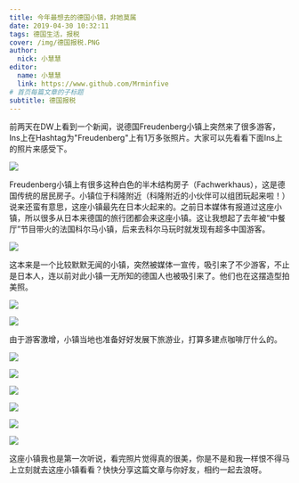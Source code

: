 ```yaml
---
title: 今年最想去的德国小镇，非她莫属
date: 2019-04-30 10:32:11
tags: 德国生活，报税
cover: /img/德国报税.PNG
author: 
  nick: 小慧慧
editor:
  name: 小慧慧
  link: https://www.github.com/Mrminfive
# 首页每篇文章的子标题
subtitle: 德国报税
---
```


前两天在DW上看到一个新闻，说德国Freudenberg小镇上突然来了很多游客，Ins上在Hashtag为"Freudenberg"上有1万多张照片。大家可以先看看下面Ins上的照片来感受下。

  

![](https://mmbiz.qpic.cn/mmbiz_jpg/rW3MWnUicJ7dictoQC7Xmk2EYPNwXxZlBKVqc7ibJllaCq1hNaGZ9Jm8v7bl7BFJJTibicr9YU41tTtjFzCPCicqa4Lw/640?wx_fmt=jpeg)

  

Freudenberg小镇上有很多这种白色的半木结构房子（Fachwerkhaus），这是德国传统的居民房子。小镇位于科隆附近（科隆附近的小伙伴可以组团玩起来啦！）说来还蛮有意思，这座小镇最先在日本火起来的。之前日本媒体有报道过这座小镇，所以很多从日本来德国的旅行团都会来这座小镇。这让我想起了去年被“中餐厅”节目带火的法国科尔马小镇，后来去科尔马玩时就发现有超多中国游客。

  

![](https://mmbiz.qpic.cn/mmbiz_jpg/rW3MWnUicJ7dictoQC7Xmk2EYPNwXxZlBKQN8yhtf0Cl3KX4qArkNojKV8tCSDyUxBtjGYicK0Yex99KfDRTyGP8w/640?wx_fmt=jpeg)

  

这本来是一个比较默默无闻的小镇，突然被媒体一宣传，吸引来了不少游客，不止是日本人，连以前对此小镇一无所知的德国人也被吸引来了。他们也在这摆造型拍美照。

  

![](https://mmbiz.qpic.cn/mmbiz_jpg/rW3MWnUicJ7dictoQC7Xmk2EYPNwXxZlBKwIl5y37alzRWFnZ4QEXYYHgSZxvIyTuT7dvTplxaBhq0xhickCeDia3w/640?wx_fmt=jpeg)

  

![](https://mmbiz.qpic.cn/mmbiz_jpg/rW3MWnUicJ7dictoQC7Xmk2EYPNwXxZlBKHz4RLNOuZJSib5jPu9C4VeKzwzgxiaG6FuAtFrZ42pNpfg5W9nmRjKTQ/640?wx_fmt=jpeg)

  

由于游客激增，小镇当地也准备好好发展下旅游业，打算多建点咖啡厅什么的。

  

![](https://mmbiz.qpic.cn/mmbiz_jpg/rW3MWnUicJ7dictoQC7Xmk2EYPNwXxZlBK8ob806vbwz673u5eNlTwfMFCaazrhPrmN9wpUTotLl4EDicWlwHQpoA/640?wx_fmt=jpeg)

  

![](https://mmbiz.qpic.cn/mmbiz_jpg/rW3MWnUicJ7dictoQC7Xmk2EYPNwXxZlBKgTQo4tZynrmelUdcjWHpUV4ia0OEic8E93PIQRLLmUFiaicVvkGrHYNYwg/640?wx_fmt=jpeg)

  

![](https://mmbiz.qpic.cn/mmbiz_jpg/rW3MWnUicJ7dictoQC7Xmk2EYPNwXxZlBKVUziaewWoppLl2pU5Ohic0P6icZtnJVPR5iandXsa9qlNgdsOyMSCOhJCg/640?wx_fmt=jpeg)

  

![](https://mmbiz.qpic.cn/mmbiz_jpg/rW3MWnUicJ7dictoQC7Xmk2EYPNwXxZlBKG4a8mEK7ygEoSacM3YV2YOT5FdJjjYYs2IzYnQ1h4DQzGcdJnTESeg/640?wx_fmt=jpeg)

  

![](https://mmbiz.qpic.cn/mmbiz_jpg/rW3MWnUicJ7dictoQC7Xmk2EYPNwXxZlBKpdjTHXdL3FIhw6So57IgmI8cLvHBx0JLT5WaAC1NU7rRlRQ1p1Jzdw/640?wx_fmt=jpeg)

  

![](https://mmbiz.qpic.cn/mmbiz_jpg/rW3MWnUicJ7dictoQC7Xmk2EYPNwXxZlBK59SpOkuk6F96L7NJ2bOUZ9mB21M8chco99ibib1jShKA89yXQJibiaI17Q/640?wx_fmt=jpeg)

  

这座小镇我也是第一次听说，看完照片觉得真的很美，你是不是和我一样恨不得马上立刻就去这座小镇看看？快快分享这篇文章与你好友，相约一起去浪呀。